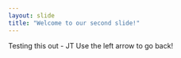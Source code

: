 ```yaml
---
layout: slide
title: "Welcome to our second slide!"
---
```

Testing this out - JT
Use the left arrow to go back!
